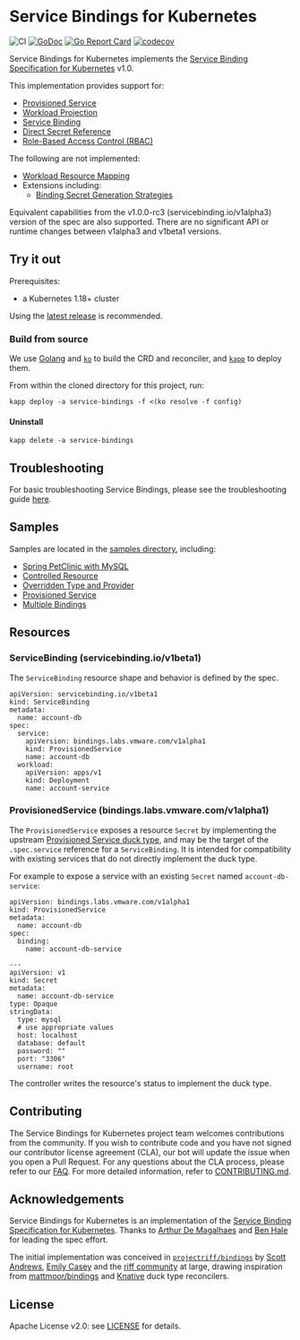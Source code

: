 
# Service Bindings for Kubernetes

![CI](https://github.com/vmware-tanzu/servicebinding/workflows/CI/badge.svg?branch=main)
[![GoDoc](https://godoc.org/github.com/vmware-tanzu/servicebinding?status.svg)](https://godoc.org/github.com/vmware-tanzu/servicebinding)
[![Go Report Card](https://goreportcard.com/badge/github.com/vmware-tanzu/servicebinding)](https://goreportcard.com/report/github.com/vmware-tanzu/servicebinding)
[![codecov](https://codecov.io/gh/vmware-tanzu/servicebinding/branch/main/graph/badge.svg)](https://codecov.io/gh/vmware-tanzu/servicebinding)


Service Bindings for Kubernetes implements the [Service Binding Specification for Kubernetes](https://servicebinding.io/) v1.0.

This implementation provides support for:
- [Provisioned Service](https://github.com/servicebinding/spec/tree/v1.0.0#provisioned-service)
- [Workload Projection](https://github.com/servicebinding/spec/tree/v1.0.0#workload-projection)
- [Service Binding](https://github.com/servicebinding/spec/tree/v1.0.0#service-binding)
- [Direct Secret Reference](https://github.com/servicebinding/spec/tree/v1.0.0#direct-secret-reference)
- [Role-Based Access Control (RBAC)](https://github.com/servicebinding/spec/tree/v1.0.0#role-based-access-control-rbac)

The following are not implemented:
- [Workload Resource Mapping](https://github.com/servicebinding/spec/tree/v1.0.0#workload-resource-mapping)
- Extensions including:
  - [Binding Secret Generation Strategies](https://github.com/servicebinding/spec/blob/v1.0.0/extensions/secret-generation.md)

Equivalent capabilities from the v1.0.0-rc3 (servicebinding.io/v1alpha3) version of the spec are also supported. There are no significant API or runtime changes between v1alpha3 and v1beta1 versions.

## Try it out

Prerequisites:
- a Kubernetes 1.18+ cluster

Using the [latest release](https://github.com/vmware-tanzu/servicebinding/releases/latest) is recommended.

### Build from source

We use [Golang](https://golang.org) and [`ko`](https://github.com/google/ko) to build the CRD and reconciler, and [`kapp`](https://get-kapp.io) to deploy them.

From within the cloned directory for this project, run:

```
kapp deploy -a service-bindings -f <(ko resolve -f config)
```

#### Uninstall

```
kapp delete -a service-bindings
```

## Troubleshooting

For basic troubleshooting Service Bindings, please see the troubleshooting guide [here](./docs/troubleshooting.md).

## Samples

Samples are located in the [samples directory](./samples), including:

- [Spring PetClinic with MySQL](./samples/spring-petclinic)
- [Controlled Resource](./samples/controlled-resource)
- [Overridden Type and Provider](./samples/overridden-type-provider)
- [Provisioned Service](./samples/provisioned-service)
- [Multiple Bindings](./samples/multi-binding)

## Resources

### ServiceBinding (servicebinding.io/v1beta1)

The `ServiceBinding` resource shape and behavior is defined by the spec.

```
apiVersion: servicebinding.io/v1beta1
kind: ServiceBinding
metadata:
  name: account-db
spec:
  service:
    apiVersion: bindings.labs.vmware.com/v1alpha1
    kind: ProvisionedService
    name: account-db
  workload:
    apiVersion: apps/v1
    kind: Deployment
    name: account-service
```

### ProvisionedService (bindings.labs.vmware.com/v1alpha1)

The `ProvisionedService` exposes a resource `Secret` by implementing the upstream [Provisioned Service duck type](https://github.com/k8s-service-bindings/spec#provisioned-service), and may be the target of the `.spec.service` reference for a `ServiceBinding`. It is intended for compatibility with existing services that do not directly implement the duck type.

For example to expose a service with an existing `Secret` named `account-db-service`:

```
apiVersion: bindings.labs.vmware.com/v1alpha1
kind: ProvisionedService
metadata:
  name: account-db
spec:
  binding:
    name: account-db-service

---
apiVersion: v1
kind: Secret
metadata:
  name: account-db-service
type: Opaque
stringData:
  type: mysql
  # use appropriate values
  host: localhost
  database: default
  password: ""
  port: "3306"
  username: root
```

The controller writes the resource's status to implement the duck type.

## Contributing

The Service Bindings for Kubernetes project team welcomes contributions from the community. If you wish to contribute code and you have not signed our contributor license agreement (CLA), our bot will update the issue when you open a Pull Request. For any questions about the CLA process, please refer to our [FAQ](https://cla.vmware.com/faq). For more detailed information, refer to [CONTRIBUTING.md](CONTRIBUTING.md).

## Acknowledgements

Service Bindings for Kubernetes is an implementation of the [Service Binding Specification for Kubernetes](https://github.com/k8s-service-bindings/spec). Thanks to [Arthur De Magalhaes](https://github.com/arthurdm) and [Ben Hale](https://github.com/nebhale) for leading the spec effort. 

The initial implementation was conceived in [`projectriff/bindings`](https://github.com/projectriff/bindings/) by [Scott Andrews](https://github.com/scothis), [Emily Casey](https://github.com/ekcasey) and the [riff community](https://github.com/orgs/projectriff/people) at large, drawing inspiration from [mattmoor/bindings](https://github.com/mattmoor/bindings) and [Knative](https://knative.dev) duck type reconcilers.

## License

Apache License v2.0: see [LICENSE](./LICENSE) for details.
